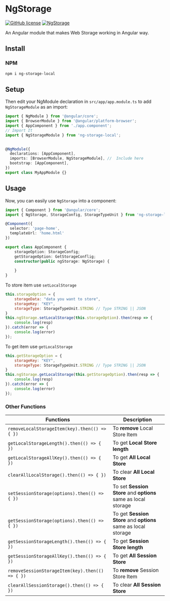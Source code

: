 # NgStorage

[![GitHub license](https://img.shields.io/github/license/shivang-pokar/ng-storage)](https://github.com/shivang-pokar/ng-storage/blob/master/LICENSE)
[![NgStorage](https://img.shields.io/badge/NgStorage-V.1.0.0-blueviolet)](https://github.com/shivang-pokar/ng-storage)


An Angular module that makes Web Storage working in Angular way.

##  Install

### NPM
```bash
npm i ng-storage-local
```

##  Setup

Then edit your NgModule declaration in `src/app/app.module.ts` to add `NgStorageModule` as an import:

```typescript
import { NgModule } from '@angular/core';
import { BrowserModule } from '@angular/platform-browser';
import { AppComponent } from './app.component';
// Import It
import { NgStorageModule } from 'ng-storage-local';

 
@NgModule({
  declarations: [AppComponent],
  imports: [BrowserModule, NgStorageModule], //  Include here
  bootstrap: [AppComponent],
})
export class MyAppModule {}
```

## Usage

Now, you can easily use `NgStorage` into a component:

```typescript
import { Component } from '@angular/core';
import { NgStorage, StorageConfig, StorageTypeUnit } from 'ng-storage-local'; 

@Component({
  selector: 'page-home',
  templateUrl: 'home.html'
})

export class AppComponent {
    storageOption: StorageConfig;
    getStorageOption: GetStorageConflig;
    constructor(public ngStorage: NgStorage) {
    
    }
}

```
To store item use `setLocalStorage`

```javascript
this.storageOption = {
    storageData: "data you want to store",
    storageKey: "KEY",
    storageType: StorageTypeUnit.STRING // Type STRING || JSON  
}
this.ngStorage.setLocalStorage(this.storageOption).then(resp => {
    console.log(resp)
}).catch(error => {
    console.log(error)
});
```

To get item use `getLocalStorage`

```javascript
this.getStorageOption = {
    storageKey: "KEY",
    storageType: StorageTypeUnit.STRING // Type STRING || JSON  
}
this.ngStorage.getLocalStorage(this.getStorageOption).then(resp => {
    console.log(resp)
}).catch(error => {
    console.log(error)
});
```

### Other Functions

| Functions | Description |
| --- | --- |
| `removeLocalStorageItem(key).then(() => { })` | To **remove** Local Store Item |
| `getLocalStorageLength().then(() => { })` | To get **Local Store length** |
| `getLocalStorageAllKey().then(() => { })` | To get **All Local Store** |
| `clearAllLocalStorage().then(() => { })` | To clear **All Local Store** |
| `setSessionStorage(options).then(() => { })` | To set **Session Store** and **options** same as local storage |
| `getSessionStorage(options).then(() => { })` | To get **Session Store** and **options** same as local storage |
| `getSessionStorageLength().then(() => { })` | To get **Session Store length** |
| `getSessionStorageAllKey().then(() => { })` | To get **All Session Store** |
| `removeSessionStorageItem(key).then(() => { })` | To **remove** Session Store Item |
| `clearAllSessionStorage().then(() => { })` | To clear **All Session Store** |